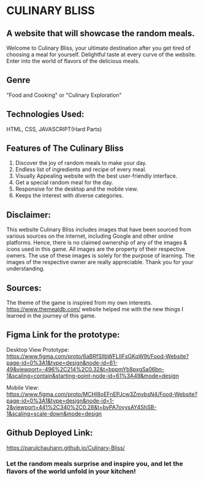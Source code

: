 # CULINARY BLISS
## A website that will showcase the random meals.
Welcome to Culinary Bliss, your ultimate destination after you get tired of choosing a meal for yourself. Delightful taste at every curve of the website. Enter into the world of flavors of the delicious meals.

## Genre
"Food and Cooking" or "Culinary Exploration" 

## Technologies Used:
HTML, CSS, JAVASCRIPT(Hard Parts)

## Features of The Culinary Bliss
1. Discover the joy of random meals to make your day.
2. Endless list of ingredients and recipe of every meal.
3. Visually Appealing website with the best user-friendly interface.
4. Get a special random meal for the day.
5. Responsive for the desktop and the mobile view.
6. Keeps the interest with diverse categories.

## Disclaimer:
This website Culinary Bliss includes images that have been sourced from various sources on the internet, including Google and other online platforms. Hence, there is no claimed ownership of any of the images & icons used in this game. All images are the property of their respective owners. The use of these images is solely for the purpose of learning. The images of the respective owner are really appreciable. Thank you for your understanding.

## Sources:
The theme of the game is inspired from my own interests. https://www.themealdb.com/ website helped me with the new things I learned in the journey of this game.

## Figma Link for the prototype:
Desktop View Prototype: https://www.figma.com/proto/6aBRfSlIbWFLIIFsGKqW9t/Food-Website?page-id=0%3A1&type=design&node-id=61-49&viewport=-496%2C214%2C0.32&t=bppmYb8pxgSa06bn-1&scaling=contain&starting-point-node-id=61%3A49&mode=design

Mobile View:  https://www.figma.com/proto/MCHI8oEFnEPJcw3ZmvbsN4/Food-Website?page-id=0%3A1&type=design&node-id=1-2&viewport=441%2C340%2C0.28&t=bvPA7oyysAY4ShSB-1&scaling=scale-down&mode=design

## Github Deployed Link: 
https://parulchauhann.github.io/Culinary-Bliss/

### Let the random meals surprise and inspire you, and let the flavors of the world unfold in your kitchen!
